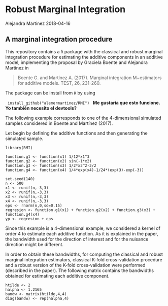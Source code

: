 # Robust Marginal Integration
Alejandra Martinez 2018-04-16

## A marginal integration procedure

This repository contains a <code>R</code> package with the classical and robust marginal integration procedure for estimating the additive components in an additive model, implementing the proposal by Graciela Boente and Alejandra Martinez in

> Boente G. and Martínez A. (2017). Marginal integration M−estimators for additive models. TEST, 26,
231-260.

The package can be install from <code>R</code> by using

<code> install_github("alemermartinez/RMI")
  </code>
  <b> Me gustaria que esto funcione. Yo también necesito el devtools? </b>

The following example corresponds to one of the 4-dimensional simulated samples considered in Boente and Martínez (2017).

Let begin by defining the additive functions and then generating the simulated sample. 

```{r}
library(RMI)

function.g1 <- function(x1) 1/12*x1^3 
function.g2 <- function(x2) sin(-1*x2) 
function.g3 <- function(x3) 1/2*x3^2-3/2
function.g4 <- function(x4) 1/4*exp(x4)-1/24*(exp(3)-exp(-3))

set.seed(140)
n <- 500
x1 <- runif(n,-3,3)
x2 <- runif(n,-3,3)
x3 <- runif(n,-3,3)
x4 <- runif(n,-3,3)
eps <- rnorm(n,0,sd=0.15)
regresion <- function.g1(x1) + function.g2(x2) + function.g3(x3) + function.g4(x4)
yp <- regresion + eps
```

Since this example is a 4-dimensional example, we considered a kernel of order 4 to estimate each additive function. As it is explained in the paper, the bandwidth used for the direction of interest and for the nuisance direction might be different.

In order to obtain these bandwidths, for computing the classical and robust marginal integration estimators, classical K-fold cross-validation procedure and a robust version of the K-fold cross-validation were performed (described in the paper). The following matrix contains the bandwidths obtained for estimating each additive component.

```{r}
htilde <- 2
halpha <- 1.2165
bandw <- matrix(htilde,4,4)
diag(bandw) <- rep(halpha,4)
```








